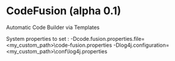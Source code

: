 CodeFusion (alpha 0.1)
======================

Automatic Code Builder via Templates


System properties to set :
-Dcode.fusion.properties.file=<my_custom_path>\code-fusion.properties 
-Dlog4j.configuration=<my_custom_path>\conf\log4j.properties

